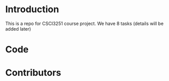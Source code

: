 # Introduction
This is a repo for CSCI3251 course project. We have 8 tasks (details will be added later)
# Code
 
# Contributors 
